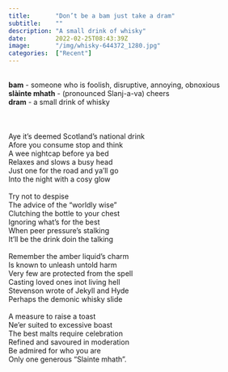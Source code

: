 ```yaml
---
title:       "Don’t be a bam just take a dram"
subtitle:    ""
description: "A small drink of whisky"
date:        2022-02-25T08:43:39Z
image:       "/img/whisky-644372_1280.jpg"
categories:  ["Recent"]
---
```

<br>**bam** - someone who is foolish, disruptive, annoying, obnoxious
<br>**slàinte mhath** - (pronounced Slanj-a-va) cheers
<br>**dram** - a small drink of whisky
<br>
<br>
<br>
<br>Aye it’s deemed Scotland’s national drink
<br>Afore you consume stop and think
<br>A wee nightcap before ya bed
<br>Relaxes and slows a busy head
<br>Just one for the road and ya’ll go
<br>Into the night with a cosy glow
<br>
<br>Try not to despise
<br>The advice of the “worldly wise”
<br>Clutching the bottle to your chest
<br>Ignoring what’s for the best
<br>When peer pressure’s stalking
<br>It’ll be the drink doin the talking
<br>
<br>Remember the amber liquid’s charm
<br>Is known to unleash untold harm
<br>Very few are protected from the spell
<br>Casting loved ones inot living hell
<br>Stevenson wrote of Jekyll and Hyde
<br>Perhaps the demonic whisky slide
<br>
<br>A measure to raise a toast
<br>Ne’er suited to excessive boast
<br>The best malts require celebration
<br>Refined and savoured in moderation
<br>Be admired for who you are
<br>Only one generous “Slainte mhath”.